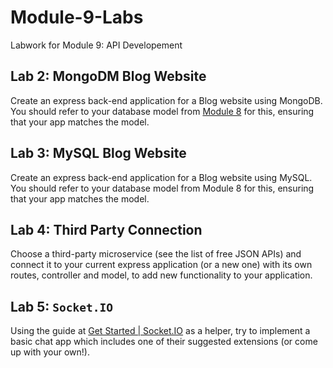 # Module-9-Labs
Labwork for Module 9: API Developement

## Lab 2: MongoDM Blog Website
Create an express back-end application for a Blog website using MongoDB. You should refer to your database model from [Module 8]() for this, ensuring that your app matches the model.

## Lab 3: MySQL Blog Website
Create an express back-end application for a Blog website using MySQL. You should refer to your database model from Module 8 for this, ensuring that your app matches the model.

## Lab 4: Third Party Connection
Choose a third-party microservice (see the list of free JSON APIs) and connect it to your current express application (or a new one) with its own routes, controller and model, to add new functionality to your application.

## Lab 5: `Socket.IO`
 Using the guide at [Get Started | Socket.IO](https://socket.io/get-started/chat) as a helper, try to implement a basic chat app which includes one of their suggested extensions (or come up with your own!).